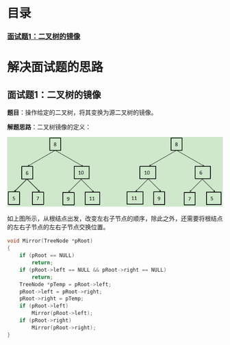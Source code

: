 # 目录

### [面试题1：二叉树的镜像]()









# 解决面试题的思路

## 面试题1：二叉树的镜像

**题目**：操作给定的二叉树，将其变换为源二叉树的镜像。

**解题思路**：二叉树镜像的定义：

![avatar](https://github.com/Duanyu950425/-offer/blob/master/%E5%9B%BE%E7%89%87/03_1.png)

​			如上图所示，从根结点出发，改变左右子节点的顺序，除此之外，还需要将根结点的左右子节点的左右子节点交换位置。

```c++
void Mirror(TreeNode *pRoot) 
{
    if (pRoot == NULL)
        return;
    if (pRoot->left == NULL && pRoot->right == NULL)
        return;
    TreeNode *pTemp = pRoot->left;
    pRoot->left = pRoot->right;
    pRoot->right = pTemp;
    if (pRoot->left)
        Mirror(pRoot->left);
    if (pRoot->right)
        Mirror(pRoot->right);
}
```

